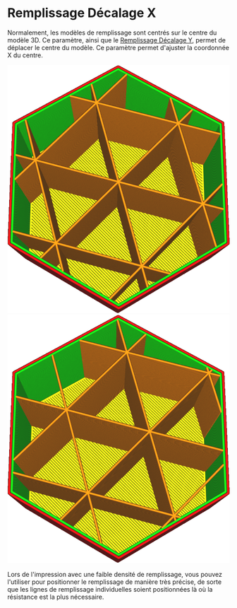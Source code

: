 Remplissage Décalage X
===

Normalement, les modèles de remplissage sont centrés sur le centre du modèle 3D. Ce paramètre, ainsi que le [Remplissage Décalage Y](./infill_offset_y.md), permet de déplacer le centre du modèle. Ce paramètre permet d'ajuster la coordonnée X du centre.

![Le remplissage est centré](../../../articles/images/infill_offset_xy_0.png)
![Décalé de 5mm vers la droite](../../../articles/images/infill_offset_x_5.png)

Lors de l'impression avec une faible densité de remplissage, vous pouvez l'utiliser pour positionner le remplissage de manière très précise, de sorte que les lignes de remplissage individuelles soient positionnées là où la résistance est la plus nécessaire.
